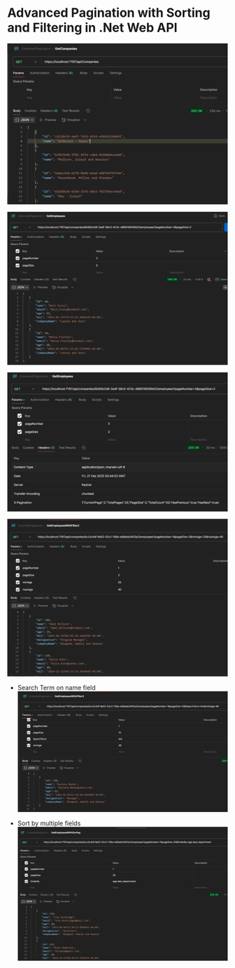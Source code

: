 # Advanced Pagination with Sorting and Filtering in .Net Web API

![alt text](Images/image.png)

![alt text](Images/image-1.png)

![alt text](Images/image-2.png)

![alt text](Images/image-3.png)

- Search Term on name field
![alt text](Images/image-4.png)

- Sort by multiple fields
![alt text](Images/image-5.png)